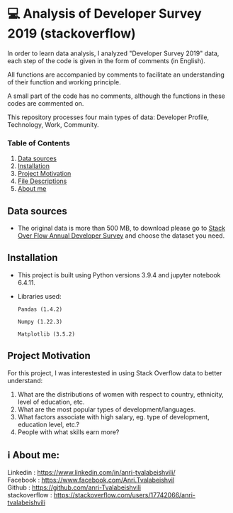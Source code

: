 # 💻 Analysis of Developer Survey 2019 (stackoverflow)

In order to learn data analysis, I analyzed "Developer Survey 2019" data, each step of the code is given in the form of comments (in English). <br>

All functions are accompanied by comments to facilitate an understanding of their function and working principle. <br>

A small part of the code has no comments, although the functions in these codes are commented on.  <br>

This repository processes four main types of data: Developer Profile, Technology, Work, Community.  <br>


### Table of Contents

1. [Data sources](#Data_sources)
2. [Installation](#installation)
4. [Project Motivation](#motivation)
5. [File Descriptions](#files)
6. [About me](#me)






## Data sources <a name="Data_sources"></a>
- The original data is more than 500 MB, to download please go to [Stack Over Flow Annual Developer Survey](https://insights.stackoverflow.com/survey) and choose the dataset you need.






## Installation <a name="installation"></a>

- This project is built using Python versions 3.9.4 and jupyter notebook 6.4.11.
- Libraries used:

    `Pandas (1.4.2)`

    `Numpy (1.22.3)`

    `Matplotlib (3.5.2)`







## Project Motivation<a name="motivation"></a>

For this project, I was interestested in using Stack Overflow data to better understand:

1. What are the distributions of women with respect to country, ethnicity, level of education, etc.
2. What are the most popular types of development/languages.
4. What factors associate with high salary, eg. type of development, education level, etc.?
5. People with what skills earn more?






 
 
## ℹ️ About me<a name="me"></a>:

 Linkedin : https://www.linkedin.com/in/anri-tvalabeishvili/   <br/>
 Facebook : https://www.facebook.com/Anri.Tvalabeishvil   <br/>
 Github : https://github.com/anri-Tvalabeishvili    <br/>
 stackoverflow : https://stackoverflow.com/users/17742066/anri-tvalabeishvili   <br/>
  
